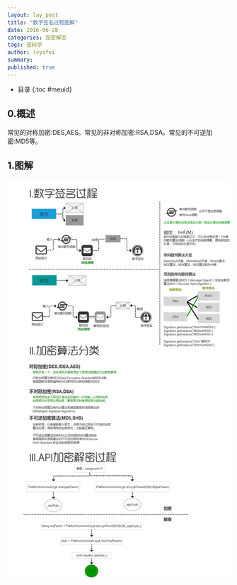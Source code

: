 ```yaml
---
layout: lay_post
title: "数字签名过程图解"
date: 2016-06-28
categories: 加密解密
tags: 密码学
author: lvyafei
summary:
published: true
---
```


* 目录
{:toc #meuid}

## 0.概述

常见的对称加密:DES,AES。常见的非对称加密:RSA,DSA。常见的不可逆加密:MD5等。

<!-- more -->

## 1.图解

![相似度类图](/images/密码学/加密.png)

